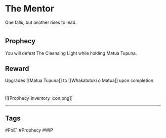 # The Mentor
One falls, but another rises to lead.
#
## Prophecy
You will defeat The Cleansing Light while holding Matua Tupuna.
## Reward
Upgrades [[Matua Tupuna]] to [[Whakatutuki o Matua]] upon completion. 

#
![[Prophecy_inventory_icon.png]]

---
## Tags
#PoE1 
#Prophecy
#WiP 